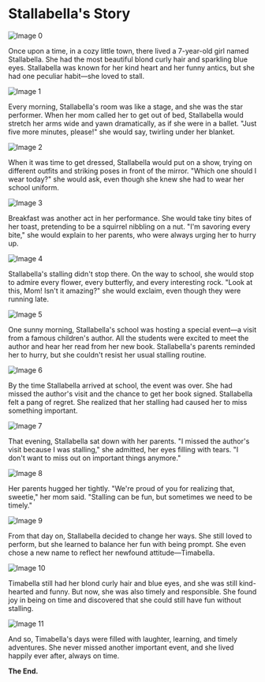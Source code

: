 # Stallabella's Story

![Image 0](images/image_0.png)

Once upon a time, in a cozy little town, there lived a 7-year-old girl named Stallabella. She had the most beautiful blond curly hair and sparkling blue eyes. Stallabella was known for her kind heart and her funny antics, but she had one peculiar habit—she loved to stall.

![Image 1](images/image_1.png)

Every morning, Stallabella's room was like a stage, and she was the star performer. When her mom called her to get out of bed, Stallabella would stretch her arms wide and yawn dramatically, as if she were in a ballet. "Just five more minutes, please!" she would say, twirling under her blanket.

![Image 2](images/image_2.png)

When it was time to get dressed, Stallabella would put on a show, trying on different outfits and striking poses in front of the mirror. "Which one should I wear today?" she would ask, even though she knew she had to wear her school uniform.

![Image 3](images/image_3.png)

Breakfast was another act in her performance. She would take tiny bites of her toast, pretending to be a squirrel nibbling on a nut. "I'm savoring every bite," she would explain to her parents, who were always urging her to hurry up.

![Image 4](images/image_4.png)

Stallabella's stalling didn't stop there. On the way to school, she would stop to admire every flower, every butterfly, and every interesting rock. "Look at this, Mom! Isn't it amazing?" she would exclaim, even though they were running late.

![Image 5](images/image_5.png)

One sunny morning, Stallabella's school was hosting a special event—a visit from a famous children's author. All the students were excited to meet the author and hear her read from her new book. Stallabella's parents reminded her to hurry, but she couldn't resist her usual stalling routine.

![Image 6](images/image_6.png)

By the time Stallabella arrived at school, the event was over. She had missed the author's visit and the chance to get her book signed. Stallabella felt a pang of regret. She realized that her stalling had caused her to miss something important.

![Image 7](images/image_7.png)

That evening, Stallabella sat down with her parents. "I missed the author's visit because I was stalling," she admitted, her eyes filling with tears. "I don't want to miss out on important things anymore."

![Image 8](images/image_8.png)

Her parents hugged her tightly. "We're proud of you for realizing that, sweetie," her mom said. "Stalling can be fun, but sometimes we need to be timely."

![Image 9](images/image_9.png)

From that day on, Stallabella decided to change her ways. She still loved to perform, but she learned to balance her fun with being prompt. She even chose a new name to reflect her newfound attitude—Timabella.

![Image 10](images/image_10.png)

Timabella still had her blond curly hair and blue eyes, and she was still kind-hearted and funny. But now, she was also timely and responsible. She found joy in being on time and discovered that she could still have fun without stalling.

![Image 11](images/image_11.png)

And so, Timabella's days were filled with laughter, learning, and timely adventures. She never missed another important event, and she lived happily ever after, always on time.

**The End.**